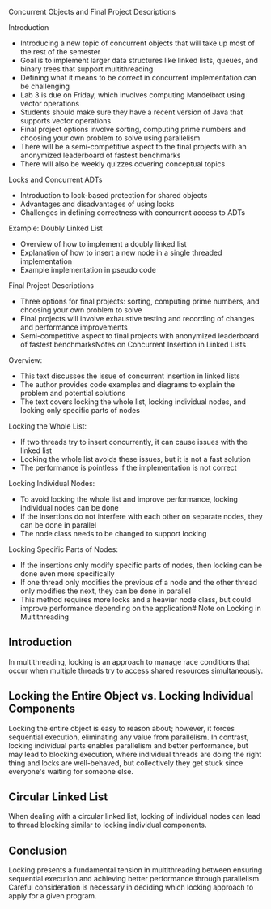 Concurrent Objects and Final Project Descriptions

Introduction
- Introducing a new topic of concurrent objects that will take up most of the rest of the semester
- Goal is to implement larger data structures like linked lists, queues, and binary trees that support multithreading
- Defining what it means to be correct in concurrent implementation can be challenging
- Lab 3 is due on Friday, which involves computing Mandelbrot using vector operations
- Students should make sure they have a recent version of Java that supports vector operations
- Final project options involve sorting, computing prime numbers and choosing your own problem to solve using parallelism
- There will be a semi-competitive aspect to the final projects with an anonymized leaderboard of fastest benchmarks
- There will also be weekly quizzes covering conceptual topics

Locks and Concurrent ADTs
- Introduction to lock-based protection for shared objects
- Advantages and disadvantages of using locks
- Challenges in defining correctness with concurrent access to ADTs

Example: Doubly Linked List
- Overview of how to implement a doubly linked list
- Explanation of how to insert a new node in a single threaded implementation
- Example implementation in pseudo code

Final Project Descriptions
- Three options for final projects: sorting, computing prime numbers, and choosing your own problem to solve
- Final projects will involve exhaustive testing and recording of changes and performance improvements
- Semi-competitive aspect to final projects with anonymized leaderboard of fastest benchmarksNotes on Concurrent Insertion in Linked Lists

Overview:
- This text discusses the issue of concurrent insertion in linked lists
- The author provides code examples and diagrams to explain the problem and potential solutions
- The text covers locking the whole list, locking individual nodes, and locking only specific parts of nodes

Locking the Whole List:
- If two threads try to insert concurrently, it can cause issues with the linked list
- Locking the whole list avoids these issues, but it is not a fast solution
- The performance is pointless if the implementation is not correct

Locking Individual Nodes:
- To avoid locking the whole list and improve performance, locking individual nodes can be done
- If the insertions do not interfere with each other on separate nodes, they can be done in parallel
- The node class needs to be changed to support locking

Locking Specific Parts of Nodes:
- If the insertions only modify specific parts of nodes, then locking can be done even more specifically
- If one thread only modifies the previous of a node and the other thread only modifies the next, they can be done in parallel
- This method requires more locks and a heavier node class, but could improve performance depending on the application# Note on Locking in Multithreading

## Introduction
In multithreading, locking is an approach to manage race conditions that occur when multiple threads try to access shared resources simultaneously.

## Locking the Entire Object vs. Locking Individual Components
Locking the entire object is easy to reason about; however, it forces sequential execution, eliminating any value from parallelism. In contrast, locking individual parts enables parallelism and better performance, but may lead to blocking execution, where individual threads are doing the right thing and locks are well-behaved, but collectively they get stuck since everyone's waiting for someone else.

## Circular Linked List
When dealing with a circular linked list, locking of individual nodes can lead to thread blocking similar to locking individual components. 

## Conclusion
Locking presents a fundamental tension in multithreading between ensuring sequential execution and achieving better performance through parallelism. Careful consideration is necessary in deciding which locking approach to apply for a given program.